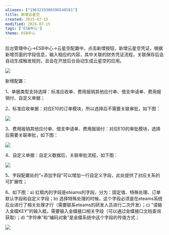 ```yaml
---
aliases: ["1963239386596548581"]
title: 新增云星空
created: 2025-07-15
modified: 2025-07-15
tags: ['ESB中心']
theme: ESB中心
---
```


后台管理中心->ESB中心->云星空配置中，点击新增按钮，新增云星空凭证，根据新增页面的字段信息，输入相应的内容，其中关联的财务凭证流程，关联保存后会自动生成触发规则，且会在开放后台自动生成云星空的应用。

![](46f50076582581f927101c8da4641305.jpg)

新增配置：

1、单据类型支持选择：标准应收单、费用报销其他应付单、借支申请单、费用报销付、自定义单据；

2、标准应收单据：对应E10的订单模块，所以选择后不需要关联审批，如下图：

![](a0f0e8e41cc6b2b80b42162556538917.jpg)

3、费用报销其他应付单、借支申请单、费用报销付：对应E10的审批模块，选择后需要关联审批，如下图：

![](6fc7cd3bc1f321ea7989fa349f440b01.jpg)

4、自定义单据：自定义数据后，关联审批流程，如下图：

![](9c03b45affbedf5e89fe08bb8106a778.jpg)

5、字段配置处的“+添加字段”可以增加一行自定义字段，此处提供了对应关系的可扩展性；

6、如下图：a) 红框内的字段是eteams的字段，分为：固定值、特殊处理、订单默认字段和自定义字段；b) 选择特殊处理的时候，这个字段必须是在eteams系统后台进行了相关处理才行（需要联系eteams的研发人员进行二次开发）；c) “请输入金蝶KEY”的输入框，需要输入金蝶接口相关字段（可以通过金蝶接口文档查询获取）；d) “字符串”和“编码对象”是金蝶系统中这个字段的传值方式；

![](b8b8c642a8e8dd8461cde4e5565b51c2.jpg)